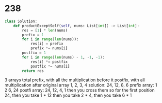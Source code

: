 # 238 

```py
class Solution:
    def productExceptSelf(self, nums: List[int]) -> List[int]:
        res = [1] * len(nums)
        prefix = 1
        for i in range(len(nums)):
            res[i] = prefix
            prefix *= nums[i]
        postfix = 1
        for i in range(len(nums) - 1, -1, -1):
            res[i] *= postfix
            postfix *= nums[i]
        return res
```
3 arrays total
prefix, with all the multiplication before it 
postfix, with all multiplication after 
original array 
1, 2, 3, 4
solution: 24, 12, 8, 6
prefix array: 1 2 6, 24
postfi array: 24, 12, 4, 1
then you cross them so 
for the first position 
24, then you take 1 * 12 
then you take 2 * 4, then you take 6 * 1
